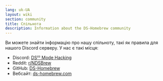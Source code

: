 ```yaml
---
lang: uk-UA
layout: wiki
section: community
title: Спільнота
description: Information about the DS-Homebrew community
---
```


Ви можете знайти інформацію про нашу спільноту, такі як правила для нашого Discord серверу. У нас є такі місця:
- Discord: [DS⁽ⁱ⁾ Mode Hacking](https://ds-homebrew.com/discord)
- Reddit: [r/NDSBrew](https://reddit.com/r/NDSBrew)
- GitHub: [DS-Homebrew](https://github.com/DS-Homebrew)
- Вебсайт: [ds-homebrew.com](https://ds-homebrew.com)
